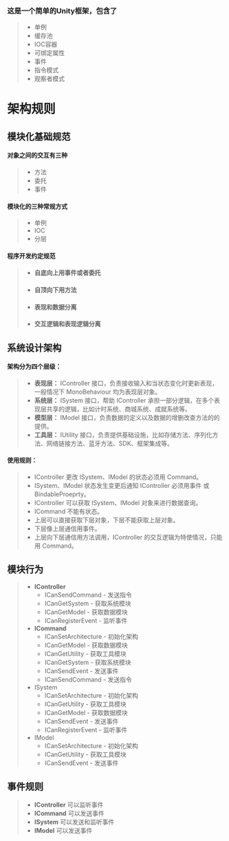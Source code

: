 ### 这是一个简单的Unity框架，包含了
> - 单例
> - 缓存池
> - IOC容器
> - 可绑定属性
> - 事件
> - 指令模式
> - 观察者模式

# 架构规则


## 模块化基础规范

#### 对象之间的交互有三种
> - 方法
> - 委托
> - 事件

#### 模块化的三种常规方式
> - 单例
> - IOC
> - 分层

#### 程序开发约定规范
> - #### 自底向上用事件或者委托
> - #### 自顶向下用方法
> - #### 表现和数据分离
> - #### 交互逻辑和表现逻辑分离


## 系统设计架构
#### 架构分为四个层级：
> - __表现层：__
>   IController 接口，负责接收输入和当状态变化时更新表现，一般情况下 MonoBehaviour 均为表现层对象。
> - __系统层：__
>   ISystem 接口，帮助 IController 承担一部分逻辑，在多个表现层共享的逻辑，比如计时系统、商城系统、成就系统等。
> - __模型层：__
>   IModel 接口，负责数据的定义以及数据的增删改查方法的的提供。
> - __工具层：__
>   IUtility 接口，负责提供基础设施，比如存储方法、序列化方法、网络链接方法、蓝牙方法、SDK、框架集成等。
#### 使用规则：
> -	IController 更改 ISystem、IModel 的状态必须用 Command。
> -	ISystem、IModel 状态发生变更后通知 IController 必须用事件 或 BindableProeprty。
> -	IController 可以获取 ISystem、IModel 对象来进行数据查询。
> -	ICommand 不能有状态。
> -	上层可以直接获取下层对象，下层不能获取上层对象。
> -	下层像上层通信用事件。
> -	上层向下层通信用方法调用，IController 的交互逻辑为特使情况，只能用 Command。



## 模块行为
> - __IController__
>   - ICanSendCommand - 发送指令
>   - ICanGetSystem - 获取系统模块
>   - ICanGetModel - 获取数据模块
>   - ICanRegisterEvent - 监听事件
> - __ICommand__
>   - ICanSetArchitecture - 初始化架构
>   - ICanGetModel - 获取数据模块
>   - ICanGetUtility - 获取工具模块
>   - ICanGetSystem - 获取系统模块
>   - ICanSendEvent - 发送事件
>   - ICanSendCommand - 发送指令
> - ISystem
>   - ICanSetArchitecture - 初始化架构
>   - ICanGetUtility - 获取工具模块
>   - ICanGetModel - 获取数据模块
>   - ICanSendEvent - 发送事件
>   - ICanRegisterEvent - 监听事件
> - IModel
>   - ICanSetArchitecture - 初始化架构
>   - ICanGetUtility - 获取工具模块
>   - ICanSendEvent - 发送事件

## 事件规则
> - __IController__ 可以监听事件
> - __ICommand__ 可以发送事件
> - __ISystem__ 可以发送和监听事件
> - __IModel__ 可以发送事件